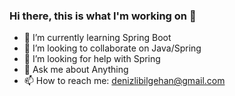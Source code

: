### Hi there, this is what I'm working on 👋

- 🌱 I’m currently learning Spring Boot
- 👯 I’m looking to collaborate on Java/Spring
- 🤔 I’m looking for help with Spring
- 💬 Ask me about Anything
- 📫 How to reach me: denizlibilgehan@gmail.com


